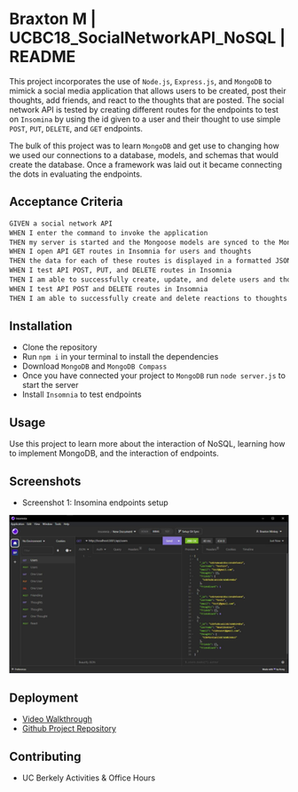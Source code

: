 # Braxton M | UCBC18_SocialNetworkAPI_NoSQL | README
 
This project incorporates the use of `Node.js`, `Express.js`, and `MongoDB` to mimick a social media application
that allows users to be created, post their thoughts, add friends, and react to the thoughts that are posted.
The social network API is tested by creating different routes for the endpoints to test on `Insomina` by using 
the id given to a user and their thought to use simple `POST`, `PUT`, `DELETE`, and `GET` endpoints.
 
The bulk of this project was to learn `MongoDB` and get use to changing how we used our connections to a database, models, and schemas
that would create the database. Once a framework was laid out it became connecting the dots in evaluating the endpoints.
 
 
## Acceptance Criteria
 
```md
GIVEN a social network API
WHEN I enter the command to invoke the application
THEN my server is started and the Mongoose models are synced to the MongoDB database
WHEN I open API GET routes in Insomnia for users and thoughts
THEN the data for each of these routes is displayed in a formatted JSON
WHEN I test API POST, PUT, and DELETE routes in Insomnia
THEN I am able to successfully create, update, and delete users and thoughts in my database
WHEN I test API POST and DELETE routes in Insomnia
THEN I am able to successfully create and delete reactions to thoughts and add and remove friends to a user’s friend list
```
 
## Installation
 
- Clone the repository
- Run `npm i` in your terminal to install the dependencies
- Download `MongoDB` and `MongoDB Compass`
- Once you have connected your project to `MongoDB` run `node server.js` to start the server
- Install `Insomnia` to test endpoints
    

## Usage
 
Use this project to learn more about the interaction of NoSQL, learning how to implement MongoDB, and the interaction of endpoints.

## Screenshots
- Screenshot 1: Insomina endpoints setup
 
![App Screenshot](/assets/screenshot1.JPG)

 
## Deployment
 
- [Video Walkthrough](https://drive.google.com/file/d/1AqC6GZLjAiZPgpw5CAyg2Z1pooL3CSG0/view?usp=sharing)
- [Github Project Repository](https://github.com/BrackyM/UCBC18_Social-Network-NoSQL)
 
## Contributing
 
- UC Berkely Activities & Office Hours
